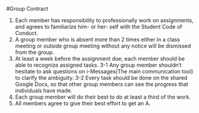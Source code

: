 #Group Contract


1.	Each member has responsibility to professionally work on assignments, and agrees to familiarize him- or her- self with the Student Code of Conduct.
2.	A group member who is absent more than 2 times either in a class meeting or outside group meeting without any notice will be dismissed from the group.
3.	At least a week before the assignment due, each member should be able to recognize assigned tasks. 
3-1 Any group member shouldn’t hesitate to ask questions on i-Messages(The main communication tool) to clarify the ambiguity. 
3-2 Every task should be done on the shared Google Docs, so that other group members can see the progress that individuals have made. 
4.	Each group member will do their best to do at least a third of the work. 
5.	All members agree to give their best effort to get an A. 


